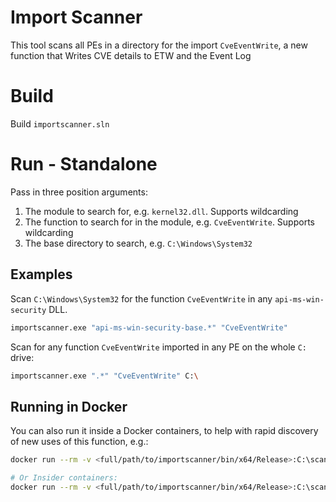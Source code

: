 # Import Scanner

This tool scans all PEs in a directory for the import `CveEventWrite`, a new function that
Writes CVE details to ETW and the Event Log

# Build
Build `importscanner.sln`

# Run - Standalone
Pass in three position arguments:
1. The module to search for, e.g. `kernel32.dll`. Supports wildcarding
2. The function to search for in the module, e.g. `CveEventWrite`. Supports wildcarding
3. The base directory to search, e.g. `C:\Windows\System32`

## Examples
Scan `C:\Windows\System32` for the function `CveEventWrite` in any `api-ms-win-security` DLL.
```bash
importscanner.exe "api-ms-win-security-base.*" "CveEventWrite"
```

Scan for any function `CveEventWrite` imported in any PE on the whole `C:` drive:
```bash
importscanner.exe ".*" "CveEventWrite" C:\
```


## Running in Docker
You can also run it inside a Docker containers, to help with rapid discovery of new uses of this function, e.g.:
```bash
docker run --rm -v <full/path/to/importscanner/bin/x64/Release>:C:\scan mcr.microsoft.com/windows/servercore:1903-KB4528760 C:\scan\importscanner.exe ".*" "CveEventWrite" C:\

# Or Insider containers:
docker run --rm -v <full/path/to/importscanner/bin/x64/Release>:C:\scan mcr.microsoft.com/windows/servercore/insider:10.0.19035.1 C:\scan\importscanner.exe ".*" "CveEventWrite" C:\
```
